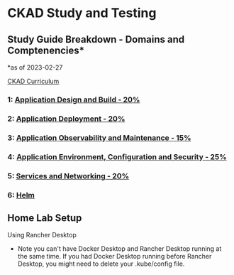 # CKAD Study and Testing 



## Study Guide Breakdown - Domains and Comptenencies*
*as of 2023-02-27

[CKAD Curriculum](https://github.com/cncf/curriculum/blob/master/CKAD_Curriculum_v1.26.pdf)


### 1: [Application Design and Build - 20%](DC1-AppDesignAndBuild.md)

### 2: [Application Deployment - 20%](DC2-AppDeployment.md)

### 3: [Application Observability and Maintenance - 15%](DC3-AppObservabilityMaintenance.md)

### 4: [Application Environment, Configuration and Security - 25%](DC4-AppEnvConfigSecurity.md)

### 5: [Services and Networking - 20%](DC5-ServicesAndNetworking.md)

### 6: [Helm](DC6-Other.md)

## Home Lab Setup

Using Rancher Desktop

- Note you can't have Docker Desktop and Rancher Desktop running at the same time.  If you had Docker Desktop running before Rancher Desktop, you might need to delete your .kube/config file.


